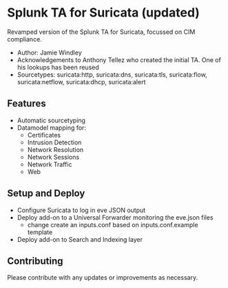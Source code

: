 # Splunk TA for Suricata (updated)

Revamped version of the Splunk TA for Suricata, focussed on CIM compliance.

* Author: Jamie Windley
* Acknowledgements to Anthony Tellez who created the initial TA. One of his lookups has been reused
* Sourcetypes: suricata:http, suricata:dns, suricata:tls, suricata:flow, suricata:netflow, suricata:dhcp, suricata:alert


## Features

* Automatic sourcetyping
* Datamodel mapping for:
  * Certificates
  * Intrusion Detection
  * Network Resolution
  * Network Sessions
  * Network Traffic
  * Web

## Setup and Deploy

* Configure Suricata to log in eve JSON output
* Deploy add-on to a Universal Forwarder monitoring the eve.json files
   * change create an inputs.conf based on inputs.conf.example template
* Deploy add-on to Search and Indexing layer


## Contributing

Please contribute with any updates or improvements as necessary.
